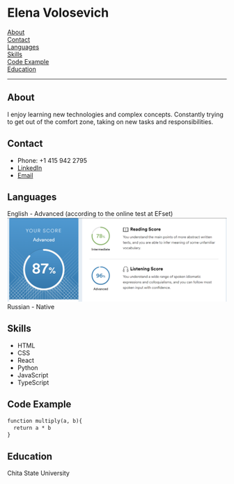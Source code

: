 # Elena Volosevich
[About](#about)\
[Contact](#contact)\
[Languages](#languages)\
[Skills](#skills)\
[Code Example](#code-example)\
[Education](#education)
**********

## About
I enjoy learning new technologies and complex concepts. Constantly trying to get out of the comfort zone, taking on new tasks and responsibilities.

## Contact
- Phone: +1 415 942 2795
- [LinkedIn](https://linkedin.com/in/elenavolosevich)
- [Email](mailto:volosevich.e@gmail.com)

## Languages
English - Advanced (according to the online test at EFset)\
![EFset Score](/img/eng_level.png)
Russian - Native

## Skills
- HTML
- CSS
- React
- Python
- JavaScript 
- TypeScript

## Code Example
```
function multiply(a, b){
  return a * b
}
```

## Education
Chita State University

